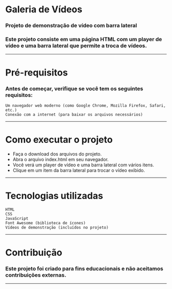 # Galeria de Vídeos

### Projeto de demonstração de vídeo com barra lateral

### Este projeto consiste em uma página HTML com um player de vídeo e uma barra lateral que permite a troca de vídeos.

<hr>

# Pré-requisitos
### Antes de começar, verifique se você tem os seguintes requisitos:

    Um navegador web moderno (como Google Chrome, Mozilla Firefox, Safari, etc.)
    Conexão com a internet (para baixar os arquivos necessários)

<hr>

# Como executar o projeto

* Faça o download dos arquivos do projeto.
* Abra o arquivo index.html em seu navegador.
* Você verá um player de vídeo e uma barra lateral com vários itens.
* Clique em um item da barra lateral para trocar o vídeo exibido.

<hr>

# Tecnologias utilizadas
    HTML
    CSS
    JavaScript
    Font Awesome (biblioteca de ícones)
    Vídeos de demonstração (incluídos no projeto)

<hr>

# Contribuição

### Este projeto foi criado para fins educacionais e não aceitamos contribuições externas.

<hr>

